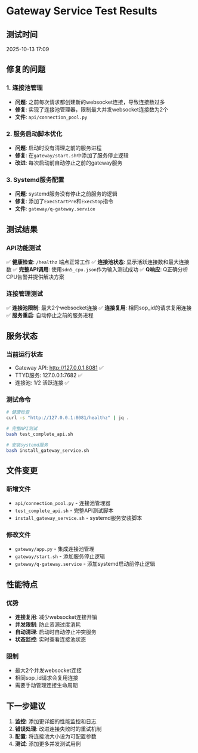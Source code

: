 # Gateway Service Test Results

## 测试时间
2025-10-13 17:09

## 修复的问题

### 1. 连接池管理
- **问题**: 之前每次请求都创建新的websocket连接，导致连接数过多
- **修复**: 实现了连接池管理器，限制最大并发websocket连接数为2个
- **文件**: `api/connection_pool.py`

### 2. 服务启动脚本优化
- **问题**: 启动时没有清理之前的服务进程
- **修复**: 在`gateway/start.sh`中添加了服务停止逻辑
- **改进**: 每次启动前自动停止之前的gateway服务

### 3. Systemd服务配置
- **问题**: systemd服务没有停止之前服务的逻辑
- **修复**: 添加了`ExecStartPre`和`ExecStop`指令
- **文件**: `gateway/q-gateway.service`

## 测试结果

### API功能测试
✅ **健康检查**: `/healthz` 端点正常工作
✅ **连接池状态**: 显示活跃连接数和最大连接数
✅ **完整API调用**: 使用`sdn5_cpu.json`作为输入测试成功
✅ **Q响应**: Q正确分析CPU告警并提供解决方案

### 连接管理测试
✅ **连接池限制**: 最大2个websocket连接
✅ **连接复用**: 相同sop_id的请求复用连接
✅ **服务重启**: 自动停止之前的服务进程

## 服务状态

### 当前运行状态
- Gateway API: http://127.0.0.1:8081 ✅
- TTYD服务: 127.0.0.1:7682 ✅
- 连接池: 1/2 活跃连接 ✅

### 测试命令
```bash
# 健康检查
curl -s "http://127.0.0.1:8081/healthz" | jq .

# 完整API测试
bash test_complete_api.sh

# 安装systemd服务
bash install_gateway_service.sh
```

## 文件变更

### 新增文件
- `api/connection_pool.py` - 连接池管理器
- `test_complete_api.sh` - 完整API测试脚本
- `install_gateway_service.sh` - systemd服务安装脚本

### 修改文件
- `gateway/app.py` - 集成连接池管理
- `gateway/start.sh` - 添加服务停止逻辑
- `gateway/q-gateway.service` - 添加systemd启动前停止逻辑

## 性能特点

### 优势
- **连接复用**: 减少websocket连接开销
- **并发限制**: 防止资源过度消耗
- **自动清理**: 启动时自动停止冲突服务
- **状态监控**: 实时查看连接池状态

### 限制
- 最大2个并发websocket连接
- 相同sop_id请求会复用连接
- 需要手动管理连接生命周期

## 下一步建议

1. **监控**: 添加更详细的性能监控和日志
2. **错误处理**: 改进连接失败时的重试机制
3. **配置**: 将连接池大小设为可配置参数
4. **测试**: 添加更多并发测试用例
